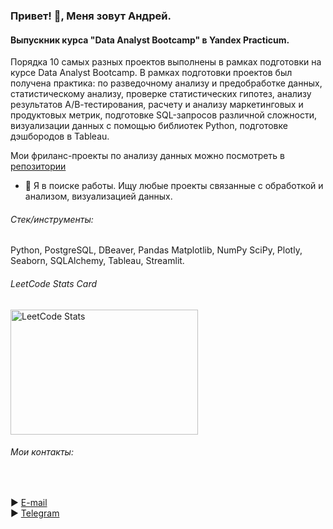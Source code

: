 ### Привет! 👋, Меня зовут Андрей.
#### Выпускник курса "Data Analyst Bootcamp" в Yandex Practicum.

Порядка 10 самых разных проектов выполнены в рамках подготовки на курсе Data Analyst Bootcamp. 
В рамках подготовки проектов был получена практика: по разведочному анализу и предобработке данных, статистическому анализу, проверке статистических гипотез, анализу результатов А/В-тестирования, расчету и анализу маркетинговых и продуктовых метрик, подготовке SQL-запросов различной сложности, визуализации данных с помощью библиотек Python, подготовке дэшбородов в Tableau. 

Мои фриланс-проекты по анализу данных можно посмотреть в [репозитории](https://github.com/AVGorbulya/My_freelance_projects)

- 🔭 Я в поиске работы.
Ищу любые проекты связанные с обработкой и анализом, визуализацией данных. 

###### Стек/инструменты: 
Python, PostgreSQL, DBeaver, Pandas Matplotlib, NumPy SciPy, Plotly, Seaborn, SQLAlchemy, Tableau, Streamlit.
<h6>LeetCode Stats Card</h6>
<img src="https://leetcard.jacoblin.cool/AVGorbulya?theme=forest&font=Noto%20Sans%20Psalter%20Pahlavi" alt="LeetCode Stats" width="300" height="200">

###### Мои контакты: 
<br>
<span align="left">

► [E-mail](mailto:avgorjob@gmail.com)  
► [Telegram](https://t.me/AVGorbulya)
